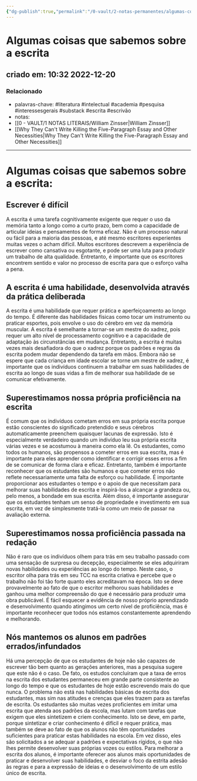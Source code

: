 ```yaml
---
{"dg-publish":true,"permalink":"/0-vault/2-notas-permanentes/algumas-coisas-que-sabemos-sobre-a-escrita/","tags":["permanente","literatura","intelectual","academia","pesquisa","interessesgerais","substack","escrita","escrivão"],"dgHomeLink":true,"dgShowLocalGraph":true,"dgShowFileTree":true,"dgEnableSearch":true}
---
```


# Algumas coisas que sabemos sobre a escrita
## criado em: 10:32 2022-12-20

### Relacionado
- palavras-chave: #literatura #intelectual #academia #pesquisa #interessesgerais #substack #escrita #escrivão 
- notas: 
- [[0 - VAULT/1 NOTAS LITERAIS/William Zinsser\|William Zinsser]]
- [[Why They Can't Write Killing the Five-Paragraph Essay and Other Necessities\|Why They Can't Write Killing the Five-Paragraph Essay and Other Necessities]]
---
# Algumas coisas que sabemos sobre a escrita:
## Escrever é difícil
A escrita é uma tarefa cognitivamente exigente que requer o uso da memória tanto a longo como a curto prazo, bem como a capacidade de articular ideias e pensamentos de forma eficaz. Não é um processo natural ou fácil para a maioria das pessoas, e até mesmo escritores experientes muitas vezes o acham difícil. Muitos escritores descrevem a experiência de escrever como cansativa ou esgotante, e pode ser uma luta para produzir um trabalho de alta qualidade. Entretanto, é importante que os escritores encontrem sentido e valor no processo de escrita para que o esforço valha a pena.

## A escrita é uma habilidade, desenvolvida através da prática deliberada
A escrita é uma habilidade que requer prática e aperfeiçoamento ao longo do tempo. É diferente das habilidades físicas como tocar um instrumento ou praticar esportes, pois envolve o uso do cérebro em vez da memória muscular. A escrita é semelhante a tornar-se um mestre do xadrez, pois requer um alto nível de processamento cognitivo e a capacidade de adaptação às circunstâncias em mudança. Entretanto, a escrita é muitas vezes mais desafiadora do que o xadrez porque os padrões e regras da escrita podem mudar dependendo da tarefa em mãos. Embora não se espere que cada criança em idade escolar se torne um mestre de xadrez, é importante que os indivíduos continuem a trabalhar em suas habilidades de escrita ao longo de suas vidas a fim de melhorar sua habilidade de se comunicar efetivamente.

## Superestimamos nossa própria proficiência na escrita
É comum que os indivíduos cometam erros em sua própria escrita porque estão conscientes do significado pretendido e seus cérebros automaticamente preenchem quaisquer lacunas de expressão. Isto é especialmente verdadeiro quando um indivíduo leu sua própria escrita várias vezes e se acostumou à maneira como ela lê. Os estudantes, como todos os humanos, são propensos a cometer erros em sua escrita, mas é importante para eles aprender como identificar e corrigir esses erros a fim de se comunicar de forma clara e eficaz. Entretanto, também é importante reconhecer que os estudantes são humanos e que cometer erros não reflete necessariamente uma falta de esforço ou habilidade. É importante proporcionar aos estudantes o tempo e o apoio de que necessitam para melhorar suas habilidades de escrita e inspirá-los a alcançar a grandeza ou, pelo menos, a bondade em sua escrita. Além disso, é importante assegurar que os estudantes tenham um senso de propriedade e investimento em sua escrita, em vez de simplesmente tratá-la como um meio de passar na avaliação externa.

## Superestimamos nossa proficiência passada na redação
Não é raro que os indivíduos olhem para trás em seu trabalho passado com uma sensação de surpresa ou decepção, especialmente se eles adquiriram novas habilidades ou experiências ao longo do tempo. Neste caso, o escritor olha para trás em seu TCC na escrita criativa e percebe que o trabalho não foi tão forte quanto eles acreditavam na época. Isto se deve provavelmente ao fato de que o escritor melhorou suas habilidades e ganhou uma melhor compreensão do que é necessário para produzir uma obra publicável. É fácil esquecer a evidência de nosso próprio aprendizado e desenvolvimento quando atingimos um certo nível de proficiência, mas é importante reconhecer que todos nós estamos constantemente aprendendo e melhorando.

## Nós mantemos os alunos em padrões errados/infundados
Há uma percepção de que os estudantes de hoje não são capazes de escrever tão bem quanto as gerações anteriores, mas a pesquisa sugere que este não é o caso. De fato, os estudos concluíram que a taxa de erros na escrita dos estudantes permaneceu em grande parte consistente ao longo do tempo e que os estudantes de hoje estão escrevendo mais do que nunca. O problema não está nas habilidades básicas de escrita dos estudantes, mas sim nas atitudes e crenças que eles trazem para as tarefas de escrita. Os estudantes são muitas vezes proficientes em imitar uma escrita que atenda aos padrões da escola, mas lutam com tarefas que exigem que eles sintetizem e criem conhecimento. Isto se deve, em parte, porque sintetizar e criar conhecimento é difícil e requer prática, mas também se deve ao fato de que os alunos não têm oportunidades suficientes para praticar estas habilidades na escola. Em vez disso, eles são solicitados a se adequar a padrões e expectativas rígidos, o que não lhes permite desenvolver suas próprias vozes ou estilos. Para melhorar a escrita dos alunos, é importante oferecer aos alunos mais oportunidades de praticar e desenvolver suas habilidades, e desviar o foco da estrita adesão às regras e para a expressão de ideias e o desenvolvimento de um estilo único de escrita.